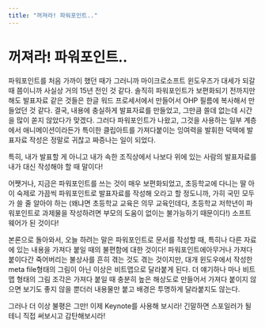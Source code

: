 ```yaml
---
title: "꺼져라! 파워포인트.."
---
```

# 꺼져라! 파워포인트..

파워포인트를 처음 가까이 했던 때가 그러니까 마이크로소프트 윈도우즈가 대세가 되갈때 쯤이니까 사실상 거의 15년 전인 것 같다. 솔직히 파워포인트가 보편화되기 전까지만 해도 발표자료 같은 것들은 한글 워드 프로세서에서 만들어서 OHP 필름에 복사해서 만들었던 것 같다. 결국, 내용에 충실하게 발표자료를 만들었고, 그만큼 쓸데 없는데 시간을 많이 쏟지 않았다가 맞겠다. 그러다 파워포인트가 나왔고, 그것을 사용하는 일부 계층에서 애니메이션이라든가 특이한 클립아트를 가져다붙이는 잉여력을 발휘한 덕택에 발표자료 작성은 정말로 귀찮고 짜증나는 일이 되었다. 

특히, 내가 발표할 게 아니고 내가 속한 조직상에서 나보다 위에 있는 사람의 발표자료를 내가 대신 작성해야 할 때 말이다!

 어쨋거나, 지금은 파워포인트를 쓰는 것이 매우 보편화되었고, 초등학교에 다니는 딸 아이 숙제로 가끔씩 파워포인트로 발표자료를 작성해 오라고 할 정도니까, 가히 국민 모두가 쓸 줄 알아야 하는 (왜냐면 초등학교 교육은 의무 교육인데다, 초등학교 저학년이 파워포인트로 과제물을 작성하려면 부모의 도움이 없이는 불가능하기 때문이다!) 소프트웨어가 된 것이다!

본론으로 돌아와서, 오늘 하려는 말은 파워포인트로 문서를 작성할 때, 특히나 다른 자료에 있는 내용을 가져다 붙일 때의 불편함에 대한 것이다! 파워포인트에아무거나 가져다 붙이다간 죽어버리는 불상사를 흔히 겪는 것도 겪는 것이지만, 대개 윈도우에서 작성한 meta file형태의 그림이 아닌 이상은 비트맵으로 달라붙게 된다. 더 얘기하나 마나 비트맵 형태의 그림 조각은 가져다 붙일 때 충분히 높은 해상도로 만들어서 가져다 붙이지 않으면 보기도 좋지 않을 뿐더러 내용물만 붙고 배경은 투명하게 달라붙지도 않는다. 

그러나 더 이상 불평은 그만! 이제 Keynote를 사용해 보시라! 긴말하면 스포일러가 될테니 직접 써보시고 감탄해보시라!
 

